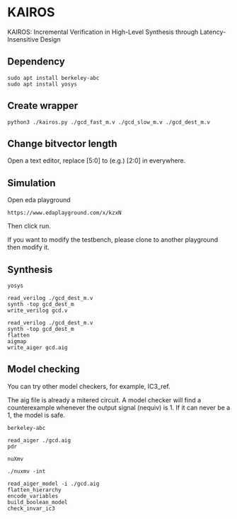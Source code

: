 # KAIROS

KAIROS: Incremental Verification in High-Level Synthesis through Latency-Insensitive Design


## Dependency

```
sudo apt install berkeley-abc
sudo apt install yosys
```

## Create wrapper

```
python3 ./kairos.py ./gcd_fast_m.v ./gcd_slow_m.v ./gcd_dest_m.v
```
## Change bitvector length

Open a text editor, replace [5:0] to (e.g.) [2:0] in everywhere.

## Simulation

Open eda playground

```
https://www.edaplayground.com/x/kzxN
```

Then click run.

If you want to modify the testbench, please clone to another playground then modify it.

## Synthesis

```
yosys
```
```
read_verilog ./gcd_dest_m.v
synth -top gcd_dest_m
write_verilog gcd.v
```

```
read_verilog ./gcd_dest_m.v
synth -top gcd_dest_m
flatten
aigmap
write_aiger gcd.aig
```

## Model checking

You can try other model checkers, for example, IC3_ref.

The aig file is already a mitered circuit. A model checker will find a counterexample whenever the output signal (nequiv) is 1. If it can never be a 1, the model is safe.
```
berkeley-abc
```
```
read_aiger ./gcd.aig
pdr
```

```
nuXmv
```
```
./nuxmv -int
```
```
read_aiger_model -i ./gcd.aig
flatten_hierarchy
encode_variables
build_boolean_model
check_invar_ic3
```

